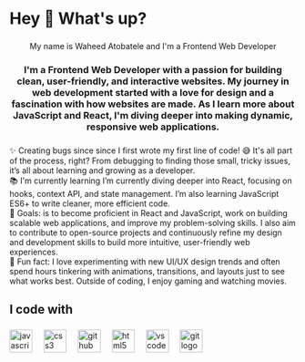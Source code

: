<h1 align="left">Hey 👋 What's up?</h1>

###

<p align="center">My name is Waheed Atobatele and I'm a Frontend Web Developer</p>

###

<h3 align="center">I'm a Frontend Web Developer with a passion for building clean, user-friendly, and interactive websites. My journey in web development started with a love for design and a fascination with how websites are made. As I learn more about JavaScript and React, I'm diving deeper into making dynamic, responsive web applications.</h3>

###

<p align="left">✨ Creating bugs since since I first wrote my first line of code! 😅 It's all part of the process, right? From debugging to finding those small, tricky issues, it’s all about learning and growing as a developer.<br>📚 I'm currently learning I’m currently diving deeper into React, focusing on hooks, context API, and state management. I’m also learning JavaScript ES6+ to write cleaner, more efficient code.<br>🎯 Goals: is to become proficient in React and JavaScript, work on building scalable web applications, and improve my problem-solving skills. I also aim to contribute to open-source projects and continuously refine my design and development skills to build more intuitive, user-friendly web experiences.<br>🎲 Fun fact: I love experimenting with new UI/UX design trends and often spend hours tinkering with animations, transitions, and layouts just to see what works best. Outside of coding, I enjoy gaming and watching movies.</p>

###

<h2 align="left">I code with</h2>

###

<div align="left">
  <img src="https://cdn.jsdelivr.net/gh/devicons/devicon/icons/javascript/javascript-original.svg" height="40" alt="javascript logo"  />
  <img width="12" />
  <img src="https://cdn.jsdelivr.net/gh/devicons/devicon/icons/css3/css3-original.svg" height="40" alt="css3 logo"  />
  <img width="12" />
  <img src="https://cdn.jsdelivr.net/gh/devicons/devicon/icons/github/github-original.svg" height="40" alt="github logo"  />
  <img width="12" />
  <img src="https://cdn.jsdelivr.net/gh/devicons/devicon/icons/html5/html5-original.svg" height="40" alt="html5 logo"  />
  <img width="12" />
  <img src="https://cdn.jsdelivr.net/gh/devicons/devicon/icons/vscode/vscode-original.svg" height="40" alt="vscode logo"  />
  <img width="12" />
  <img src="https://cdn.jsdelivr.net/gh/devicons/devicon/icons/git/git-original.svg" height="40" alt="git logo"  />
</div>

###
